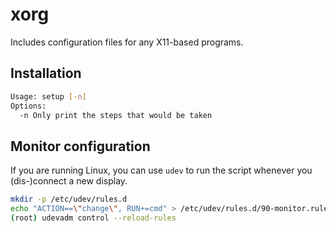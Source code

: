 # xorg

Includes configuration files for any X11-based
programs.

## Installation
```sh
Usage: setup [-n]
Options:
  -n Only print the steps that would be taken
```

## Monitor configuration
If you are running Linux, you can use `udev` to run the script whenever you (dis-)connect a new display.
```sh
mkdir -p /etc/udev/rules.d
echo "ACTION==\"change\", RUN+=cmd" > /etc/udev/rules.d/90-monitor.rule 
(root) udevadm control --reload-rules
```
